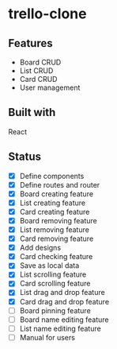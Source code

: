 # trello-clone

## Features
* Board CRUD
* List CRUD
* Card CRUD
* User management

## Built with
React

## Status
* [x] Define components 
* [x] Define routes and router
* [x] Board creating feature
* [x] List creating feature
* [x] Card creating feature
* [x] Board removing feature
* [x] List removing feature
* [x] Card removing feature
* [x] Add designs
* [x] Card checking feature
* [x] Save as local data
* [x] List scrolling feature
* [x] Card scrolling feature
* [x] List drag and drop feature
* [x] Card drag and drop feature
* [ ] Board pinning feature
* [ ] Board name editing feature
* [ ] List name editing feature
* [ ] Manual for users